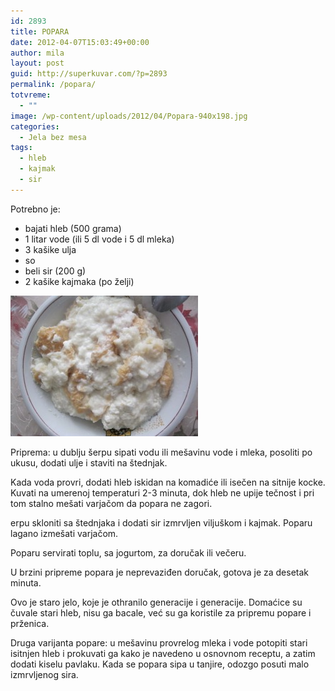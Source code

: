 ```yaml
---
id: 2893
title: POPARA
date: 2012-04-07T15:03:49+00:00
author: mila
layout: post
guid: http://superkuvar.com/?p=2893
permalink: /popara/
totvreme:
  - ""
image: /wp-content/uploads/2012/04/Popara-940x198.jpg
categories:
  - Jela bez mesa
tags:
  - hleb
  - kajmak
  - sir
---
```

Potrebno je:

  * bajati hleb (500 grama)
  * 1 litar vode (ili 5 dl vode i 5 dl mleka)
  * 3 kašike ulja
  * so
  * beli sir (200 g)
  * 2 kašike kajmaka (po želji)

<img class="alignnone size-medium wp-image-2894" title="Popara" src="/wp-content/uploads/2012/04/Popara-300x225.jpg" alt="" width="300" height="225" /> 

Priprema: u dublju šerpu sipati vodu ili mešavinu vode i mleka, posoliti po ukusu, dodati ulje i staviti na štednjak.

Kada voda provri, dodati hleb iskidan na komadiće ili isečen na sitnije kocke. Kuvati na umerenoj temperaturi 2-3 minuta, dok hleb ne upije tečnost i pri tom stalno mešati varjačom da popara ne zagori.

 erpu skloniti sa štednjaka i dodati sir izmrvljen viljuškom i kajmak. Poparu lagano izmešati varjačom.

Poparu servirati toplu, sa jogurtom, za doručak ili večeru.

U brzini pripreme popara je neprevaziđen doručak, gotova je za desetak minuta.

Ovo je staro jelo, koje je othranilo generacije i generacije. Domaćice su čuvale stari hleb, nisu ga bacale, već su ga koristile za pripremu popare i prženica.

Druga varijanta popare: u mešavinu provrelog mleka i vode potopiti stari isitnjen hleb i prokuvati ga kako je navedeno u osnovnom receptu, a zatim dodati kiselu pavlaku. Kada se popara sipa u tanjire, odozgo posuti malo izmrvljenog sira.